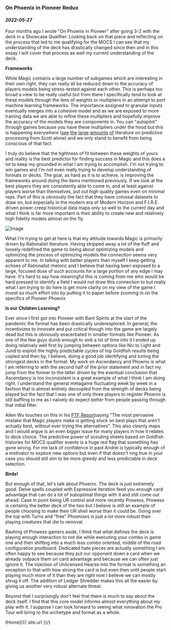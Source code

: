 ### On Phoenix in Pioneer Redux

#### _2022-05-27_

Four months ago I wrote  "On Phoenix in Pioneer" after going 3-2 with the deck in a Showcase Qualifier. Looking back on that piece and reflecting on the process that led to me qualifying for the MOCS I can see that my understanding of the deck has drastically changed since then and in this essay I will cover that process as well my current understanding of the deck.

**Frameworks**

While Magic contains a large number of subgames which are interesting in their own right, they can really all be reduced down to the accuracy of players models being stress-tested against each other. This is perhaps too broad a view to be really useful but from there I specifically tend to look at these models through the lens of weights or multipliers in an attempt to port machine learning frameworks. The importance assigned to granular inputs eventually merges into a cohesive model and as we are exposed to more training data we are able to refine these multipliers and hopefully improve the accuracy of the models they are components in. You can "autopilot" through games because you have these multipliers under the hood but this is happening everywhere ([see](https://slatestarcodex.com/2016/09/12/its-bayes-all-the-way-up/) [the](https://slatestarcodex.com/2017/09/05/book-review-surfing-uncertainty/) [large](https://slatestarcodex.com/2017/09/06/predictive-processing-and-perceptual-control/) [amounts](https://slatestarcodex.com/2017/09/12/toward-a-predictive-theory-of-depression/) [of](https://slatestarcodex.com/2018/03/04/god-help-us-lets-try-to-understand-friston-on-free-energy/) literature on predictive processing from Scott alone) and we only stand to benefit from being conscious of that fact.

I truly do believe that the tightness of fit between these weights of yours and reality is the best predictor for finding success in Magic and this does a lot to keep my grounded in what I am trying to accomplish. I'm not trying to win games and I'm not even really trying to develop 
understanding of formats or decks. The goal, as hard as it is to achieve, is improving the frameworks around doing the items mentioned previously. If we look at the best players they are consistently able to come in, and at least against players worse than themselves, put out high quality games even on minimal reps. Part of this is obviously the fact that they have colossal datasets to draw on, but especially in the modern era of Modern Horizon and F.I.R.E. driven power creep historical data maps only so well to the current day and what I think is far more important is their ability to create new and relatively high fidelity models almost on the fly.

![Image](assets/images/elonbogen-tweets.png)

What I'm trying to get at here is that my attitude towards Magic is primarily driven by Rationalist literature. Having stripped away a lot of the fluff and loosely redefined the game to being about optimizing models and optimizing the process of optimizing models the connection seems very apparent to me. In talking with better players than myself I keep getting echoes of Rationalist rhetoric and I believe that having been exposed to a large, focused dose of such accounts for a large portion of any edge I may have. It's hard to say how meaningful this is coming from me who would be hard pressed to identify a field I would not draw this connection to but really what I am trying to do here is get more clarity on my view of the game I invest so much effort into by putting it to paper before zooming in on the specifics of Pioneer Phoenix

**Is our Children Learning?**

Ever since I first got into Pioneer with Bant Spirits at the start of the pandemic the format has been drastically underexplored. In general, the incentivizes to innovate and put critical though into the game are largely dead but this is obviously exacerbated in smaller formats like Pioneer. As one of the few guys dumb enough to sink a lot of time into it I ended up doing relatively well first by jumping between options like Niv to Light and Jund to exploit the highly predictable cycles of top Goldfish results being copied and then by, I believe, doing a good job identifying and tuning the strongest decks in the format. My work on Ascendancy and Phoenix is what I am referring to with the second half of the prior statement and in fact my jump from the former to the latter driven by the eventual conclusion that Ascendancy is too inconsistent is a great example of what I think I am doing right. I understand the general metagame fluctuating week by week in a fashion that is almost entirely decoupled from the strength of decks being played but the fact that I was one of only three players to register Phoenix is still baffling to me as I naively do expect better from people passing through that initial filter.

Allen Wu touches on this in his [PTF Report](https://article.hareruyamtg.com/article/43190/?lang=en)saying "The most pervasive mistake that Magic players make is getting stuck on best plays that aren’t actually best, without ever trying the alternatives". This also cleanly maps and I would argue is an even bigger issue for many players in how it relates to deck choice. The predictive power of scouting sheets based on Goldfish histories for MOCS qualifier events is a huge red flag that something has gone wrong. For me lack of confidence in past Andrei is typically enough of a motivator to explore new options but even if that doesn't ring true in your case you should still aim to be more greedy and less predictable in deck selection.

**Birds!**

But enough of that, let's talk about Phoenix. The deck is just extremely good. Delve spells coupled with Expressive Iteration feed you enough card advantage that can do a lot of suboptimal things with it and still come out ahead. Case in point being UR control and more recently Prowess. Prowess is certainly the better deck of the two but I believe is still an example of people choosing to make their UR shell worse than it could be. Going over the top with Turns and "free" Phoenixes is just a lot more robust than playing creatures that die to removal. 

Bashing of Prowess gamers aside, I think that what defines the deck is playing enough interaction to not die while executing your combo in game one and then shifting into a much less combo oriented, middle of the road configuration postboard. Dedicated hate pieces are actually something I am often happy to see because they put our opponent down a card when we already outpace them on card advantage and because we can often just ignore it. The injection of Unlicensed Hearse into the format is something an exception to that with how strong the card is but even then until people start playing much more of it than they are right now I believe we can mostly shrug it off. The addition of Ledger Shredder makes this all the easier by giving us another very robust alternate threat.

Beyond that I surprisingly don't feel that there is much to say about the deck itself. I find that this core model informs almost everything about my play with it. I suppose I can look forward to seeing what innovation the Pro Tour will bring to the archetype and format as a whole.

[Home]({{ site.url }}/)
